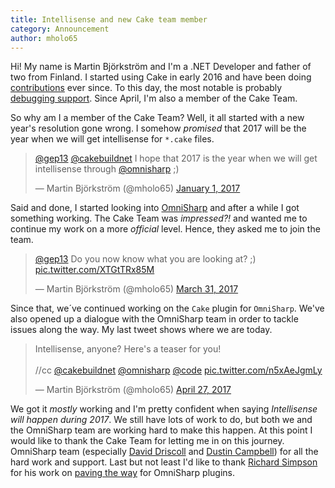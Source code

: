 ```yaml
---
title: Intellisense and new Cake team member
category: Announcement
author: mholo65
---
```


Hi! My name is Martin Björkström and I'm a .NET Developer and father of two from Finland. I started using Cake in early 2016 and have been doing [contributions](https://github.com/cake-build/cake/commits?author=mholo65) ever since. To this day, the most notable is probably [debugging support](https://github.com/cake-build/cake/pull/858). Since April, I'm also a member of the Cake Team.

So why am I a member of the Cake Team? Well, it all started with a new year's resolution gone wrong. I somehow _promised_ that 2017 will be the year when we will get intellisense for `*.cake` files.
<blockquote class="twitter-tweet" data-lang="en"><p lang="en" dir="ltr"><a href="https://twitter.com/gep13">@gep13</a> <a href="https://twitter.com/cakebuildnet">@cakebuildnet</a> I hope that 2017 is the year when we will get intellisense through <a href="https://twitter.com/omnisharp">@omnisharp</a> ;)</p>&mdash; Martin Björkström (@mholo65) <a href="https://twitter.com/mholo65/status/815617341568512000">January 1, 2017</a></blockquote>

Said and done, I started looking into [OmniSharp](http://www.omnisharp.net/) and after a while I got something working. The Cake Team was _impressed?!_ and wanted me to continue my work on a more _official_ level. Hence, they asked me to join the team.
<blockquote class="twitter-tweet" data-lang="en"><p lang="en" dir="ltr"><a href="https://twitter.com/gep13">@gep13</a> Do you now know what you are looking at? ;) <a href="https://t.co/XTGtTRx85M">pic.twitter.com/XTGtTRx85M</a></p>&mdash; Martin Björkström (@mholo65) <a href="https://twitter.com/mholo65/status/847916254740570119">March 31, 2017</a></blockquote>

Since that, we´ve continued working on the `Cake` plugin for `OmniSharp`. We've also opened up a dialogue with the OmniSharp team in order to tackle issues along the way. My last tweet shows where we are today.
<blockquote class="twitter-tweet" data-lang="en"><p lang="en" dir="ltr">Intellisense, anyone? Here&#39;s a teaser for you!<br><br>//cc <a href="https://twitter.com/cakebuildnet">@cakebuildnet</a> <a href="https://twitter.com/omnisharp">@omnisharp</a> <a href="https://twitter.com/code">@code</a> <a href="https://t.co/n5xAeJgmLy">pic.twitter.com/n5xAeJgmLy</a></p>&mdash; Martin Björkström (@mholo65) <a href="https://twitter.com/mholo65/status/857731193554554881">April 27, 2017</a></blockquote>

We got it _mostly_ working and I'm pretty confident when saying _Intellisense will happen during 2017_. We still have lots of work to do, but both we and the OmniSharp team are working hard to make this happen. At this point I would like to thank the Cake Team for letting me in on this journey. OmniSharp team (especially [David Driscoll](https://github.com/david-driscoll) and [Dustin Campbell](https://github.com/DustinCampbell)) for all the hard work and support. Last but not least I'd like to thank [Richard Simpson](https://github.com/RichiCoder1) for his work on [paving the way](https://github.com/OmniSharp/omnisharp-roslyn/issues/208) for OmniSharp plugins.

<script async src="https://platform.twitter.com/widgets.js" charset="utf-8"></script>